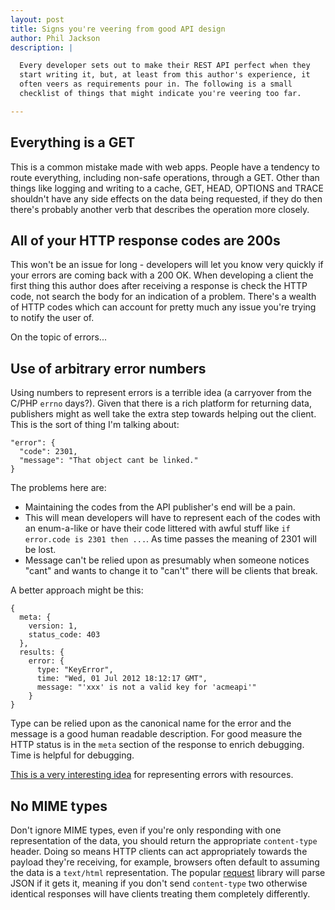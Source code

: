 ```yaml
---
layout: post
title: Signs you're veering from good API design
author: Phil Jackson
description: |

  Every developer sets out to make their REST API perfect when they
  start writing it, but, at least from this author's experience, it
  often veers as requirements pour in. The following is a small
  checklist of things that might indicate you're veering too far.

---
```


## Everything is a GET

This is a common mistake made with web apps. People have a tendency to
route everything, including non-safe operations, through a GET. Other
than things like logging and writing to a cache, GET, HEAD, OPTIONS
and TRACE shouldn't have any side effects on the data being requested,
if they do then there's probably another verb that describes the
operation more closely.

## All of your HTTP response codes are 200s

This won't be an issue for long - developers will let you know very
quickly if your errors are coming back with a 200 OK. When developing
a client the first thing this author does after receiving a response
is check the HTTP code, not search the body for an indication of a
problem. There's a wealth of HTTP codes which can account for pretty
much any issue you're trying to notify the user of.

On the topic of errors...

## Use of arbitrary error numbers

Using numbers to represent errors is a terrible idea (a carryover from
the C/PHP `errno` days?). Given that there is a rich platform for
returning data, publishers might as well take the extra step towards
helping out the client. This is the sort of thing I'm talking about:

    "error": {
      "code": 2301,
      "message": "That object cant be linked."
    }

The problems here are:

* Maintaining the codes from the API publisher's end will be a pain.
* This will mean developers will have to represent each of the codes
  with an enum-a-like or have their code littered with awful stuff
  like `if error.code is 2301 then ...`. As time passes the meaning of
  2301 will be lost.
* Message can't be relied upon as presumably when someone notices
  "cant" and wants to change it to "can't" there will be clients that
  break.

A better approach might be this:

    {
      meta: {
        version: 1,
        status_code: 403
      },
      results: {
        error: {
          type: "KeyError",
          time: "Wed, 01 Jul 2012 18:12:17 GMT",
          message: "'xxx' is not a valid key for 'acmeapi'"
        }
    }

Type can be relied upon as the canonical name for the error and the
message is a good human readable description. For good measure the
HTTP status is in the `meta` section of the response to enrich
debugging. Time is helpful for debugging.

[This is a very interesting idea](https://tools.ietf.org/html/draft-nottingham-http-problem-03)
for representing errors with resources.

## No MIME types

Don't ignore MIME types, even if you're only responding with one
representation of the data, you should return the appropriate
`content-type` header. Doing so means HTTP clients can act
appropriately towards the payload they're receiving, for example,
browsers often default to assuming the data is a `text/html`
representation. The popular
[request](https://github.com/mikeal/request) library will parse JSON
if it gets it, meaning if you don't send `content-type` two otherwise
identical responses will have clients treating them completely
differently.
